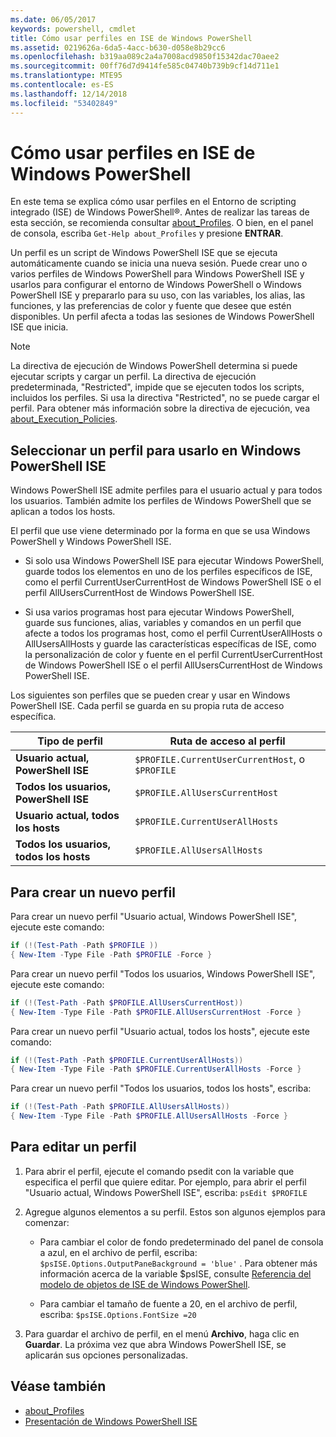 ```yaml
---
ms.date: 06/05/2017
keywords: powershell, cmdlet
title: Cómo usar perfiles en ISE de Windows PowerShell
ms.assetid: 0219626a-6da5-4acc-b630-d058e8b29cc6
ms.openlocfilehash: b319aa089c2a4a7008acd9850f15342dac70aee2
ms.sourcegitcommit: 00ff76d7d9414fe585c04740b739b9cf14d711e1
ms.translationtype: MTE95
ms.contentlocale: es-ES
ms.lasthandoff: 12/14/2018
ms.locfileid: "53402849"
---
```

# <a name="how-to-use-profiles-in-windows-powershell-ise"></a>Cómo usar perfiles en ISE de Windows PowerShell

En este tema se explica cómo usar perfiles en el Entorno de scripting integrado (ISE) de Windows PowerShell®. Antes de realizar las tareas de esta sección, se recomienda consultar [about_Profiles](/powershell/module/microsoft.powershell.core/about/about_profiles). O bien, en el panel de consola, escriba `Get-Help about_Profiles` y presione **ENTRAR**.

Un perfil es un script de Windows PowerShell ISE que se ejecuta automáticamente cuando se inicia una nueva sesión.  Puede crear uno o varios perfiles de Windows PowerShell para Windows PowerShell ISE y usarlos para configurar el entorno de Windows PowerShell o Windows PowerShell ISE y prepararlo para su uso, con las variables, los alias, las funciones, y las preferencias de color y fuente que desee que estén disponibles. Un perfil afecta a todas las sesiones de Windows PowerShell ISE que inicia.

> [!NOTE]
> La directiva de ejecución de Windows PowerShell determina si puede ejecutar scripts y cargar un perfil. La directiva de ejecución predeterminada, "Restricted", impide que se ejecuten todos los scripts, incluidos los perfiles. Si usa la directiva "Restricted", no se puede cargar el perfil. Para obtener más información sobre la directiva de ejecución, vea [about_Execution_Policies](/powershell/module/microsoft.powershell.core/about/about_execution_policies).

## <a name="selecting-a-profile-to-use-in-the-windows-powershell-ise"></a>Seleccionar un perfil para usarlo en Windows PowerShell ISE

Windows PowerShell ISE admite perfiles para el usuario actual y para todos los usuarios. También admite los perfiles de Windows PowerShell que se aplican a todos los hosts.

El perfil que use viene determinado por la forma en que se usa Windows PowerShell y Windows PowerShell ISE.

- Si solo usa Windows PowerShell ISE para ejecutar Windows PowerShell, guarde todos los elementos en uno de los perfiles específicos de ISE, como el perfil CurrentUserCurrentHost de Windows PowerShell ISE o el perfil AllUsersCurrentHost de Windows PowerShell ISE.

- Si usa varios programas host para ejecutar Windows PowerShell, guarde sus funciones, alias, variables y comandos en un perfil que afecte a todos los programas host, como el perfil CurrentUserAllHosts o AllUsersAllHosts y guarde las características específicas de ISE, como la personalización de color y fuente en el perfil CurrentUserCurrentHost de Windows PowerShell ISE o el perfil AllUsersCurrentHost de Windows PowerShell ISE.

Los siguientes son perfiles que se pueden crear y usar en Windows PowerShell ISE. Cada perfil se guarda en su propia ruta de acceso específica.

| Tipo de perfil | Ruta de acceso al perfil |
| --- | --- |
| **Usuario actual, PowerShell ISE**| `$PROFILE.CurrentUserCurrentHost`, o `$PROFILE` |
| **Todos los usuarios, PowerShell ISE**| `$PROFILE.AllUsersCurrentHost` |
| **Usuario actual, todos los hosts**| `$PROFILE.CurrentUserAllHosts` |
| **Todos los usuarios, todos los hosts** | `$PROFILE.AllUsersAllHosts` |

## <a name="to-create-a-new-profile"></a>Para crear un nuevo perfil

Para crear un nuevo perfil "Usuario actual, Windows PowerShell ISE", ejecute este comando:

```powershell
if (!(Test-Path -Path $PROFILE ))
{ New-Item -Type File -Path $PROFILE -Force }
```

Para crear un nuevo perfil "Todos los usuarios, Windows PowerShell ISE", ejecute este comando:

```powershell
if (!(Test-Path -Path $PROFILE.AllUsersCurrentHost))
{ New-Item -Type File -Path $PROFILE.AllUsersCurrentHost -Force }
```

Para crear un nuevo perfil "Usuario actual, todos los hosts", ejecute este comando:

```powershell
if (!(Test-Path -Path $PROFILE.CurrentUserAllHosts))
{ New-Item -Type File -Path $PROFILE.CurrentUserAllHosts -Force }
```

Para crear un nuevo perfil "Todos los usuarios, todos los hosts", escriba:

```powershell
if (!(Test-Path -Path $PROFILE.AllUsersAllHosts))
{ New-Item -Type File -Path $PROFILE.AllUsersAllHosts -Force }
```

## <a name="to-edit-a-profile"></a>Para editar un perfil

1. Para abrir el perfil, ejecute el comando psedit con la variable que especifica el perfil que quiere editar. Por ejemplo, para abrir el perfil "Usuario actual, Windows PowerShell ISE", escriba: `psEdit $PROFILE`

2. Agregue algunos elementos a su perfil. Estos son algunos ejemplos para comenzar:

   - Para cambiar el color de fondo predeterminado del panel de consola a azul, en el archivo de perfil, escriba: `$psISE.Options.OutputPaneBackground = 'blue'` . Para obtener más información acerca de la variable $psISE, consulte [Referencia del modelo de objetos de ISE de Windows PowerShell](object-model/The-ISE-Object-Model-Hierarchy.md).

   - Para cambiar el tamaño de fuente a 20, en el archivo de perfil, escriba: `$psISE.Options.FontSize =20`

3. Para guardar el archivo de perfil, en el menú **Archivo**, haga clic en **Guardar**. La próxima vez que abra Windows PowerShell ISE, se aplicarán sus opciones personalizadas.

## <a name="see-also"></a>Véase también

- [about_Profiles](/powershell/module/microsoft.powershell.core/about/about_profiles)
- [Presentación de Windows PowerShell ISE](Introducing-the-Windows-PowerShell-ISE.md)
